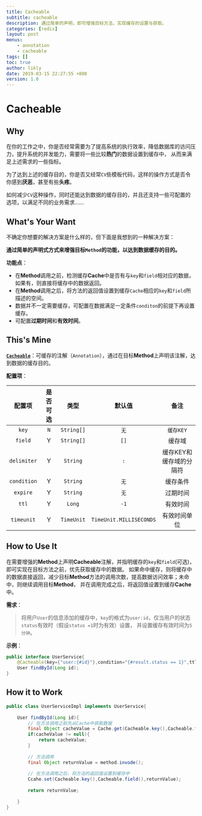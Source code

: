```yaml
---
title: Cacheable
subtitle: cacheable
description: 通过简单的声明，即可增强目标方法，实现缓存的设置与获取。
categories: [redis]
layout: post
menus:
    - annotation
    - cacheable
tags: []
toc: true
author: likly
date: 2019-03-15 22:27:55 +800
version: 1.0
---
```


# Cacheable

## Why

在你的工作之中，你是否经常需要为了提高系统的执行效率，降低数据库的访问压力，提升系统的并发能力，需要将一些比较**热门**的数据设置到缓存中，
从而来满足上述需求的一些指标。

为了达到上述的缓存目的，你是否又经常`CV`些模板代码，这样的操作方式是否令你感到**厌恶**，甚至有些**头疼**。

如何减少`CV`这种操作，同时还能达到数据的缓存目的，并且还支持一些可配置的选项，以满足不同的业务需求……

## What's Your Want

不确定你想要的解决方案是什么样的，但下面是我想到的一种解决方案：

**通过简单的声明式方式来增强目标`Method`的功能，以达到数据缓存的目的。**

**功能点**：

* 在**Method**调用之前，检测缓存**Cache**中是否有与`key`和`field`相对应的数据，如果有，则直接将缓存中的数据返回。
* 在**Method**调用之后，将方法的返回值设置到缓存`Cache`相应的`key`和`field`所描述的空间。
* 数据并不一定需要缓存，可配置在数据满足一定条件`conditon`的前提下再设置缓存。
* 可配置**过期时间**和**有效时间**。

## This's Mine

**[`Cacheable`](../../../../final-cache/final-cache-core/src/main/java/org/finalframework/cache/annotation/Cacheable.java)**：可缓存的注解（`Annotation`），通过在目标**Method**上声明该注解，达到数据的缓存目的。

**配置项**：

|   配置项    | 是否可选 |   类型   |         默认值          |          备注           |
| :---------: | :--: | :------: | :---------------------: | :---------------------: |
|    `key`    |  `N`   | `String[]` |           `无`          |         `缓存KEY`         |
|   `field`   |  Y   | `String[]` |           `[]`           |         缓存域          |
| `delimiter` |  Y   |  `String`  |           `:`           | 缓存KEY和缓存域的分隔符 |
| `condition` |  Y   |  `String`  |           `无`           |        缓存条件         |
|  `expire`   |  Y   |  `String`  |           `无`           |        过期时间         |
|    `ttl`    |  Y   |   `Long`   |           `-1`           |        有效时间         |
| `timeunit`  |  Y   |   `TimeUnit`   | `TimeUnit.MILLISECONDS` |      有效时间单位       |


## How to Use It

在需要增强的**Method**上声明**Cacheable**注解，并指明缓存的`key`和`field`(可选)，即可实现在目标方法之前，优先获取缓存中的数据。
如果命中缓存，则将缓存中的数据直接返回，减少目标**Method**方法的调用次数，提高数据访问效率；未命中，则继续调用目标**Method**，
并在调用完成之后，将返回值设置到缓存**Cache**中。

**需求**：
> 将用户`User`的信息添加的缓存中，`key`的格式为`user:id`，仅当用户的状态`status`有效时（假设`status =1`时为有效）设置，
并设置缓存有效时间为`5分钟`。

**示例**：

```java
public interface UserService{
    @Cacheable(key={"user:{#id}"},condition="{#result.status == 1}",ttl=5,timeunit=TimeUnit.MINUTE)
    User findById(Long id);
}
```

## How it to Work

```java
public class UserServiceImpl implements UserService{
    
    User findById(Long id){
        // 在方法调用之前先从Cache中获取数据
        final Object cacheValue = Cache.get(Cacheable.key(),Cacheable.field());
        if(cacheValue != null){
            return cacheValue;
        }
        
        // 方法调用
        final Object returnValue = method.invode();
        
        // 在方法调用之后，将方法的返回值设置到缓存中
        Ccahe.set(Cacheable.key(),Cacheable.field(),returnValue);
        
        return returnValue;
        
    }
}
```
